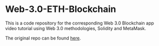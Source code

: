 # Web-3.0-ETH-Blockchain
This is a code repository for the corresponding Web 3.0 Blockchain app video tutorial using Web 3.0 methodologies, Solidity and MetaMask.

The original repo can be found [here][repoUrl].

[repoUrl]:<https://github.com/adrianhajdin/project_web3.0>
